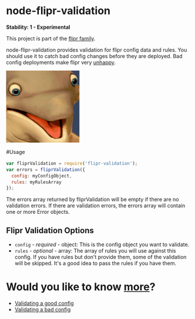 node-flipr-validation
============

**Stability: 1 - Experimental** 

This project is part of the [flipr family](https://github.com/godaddy/node-flipr).

node-flipr-validation provides validation for flipr config data and rules.  You should use it to catch bad config changes before they are deployed.  Bad config deployments make flipr very [unhappy](http://i.imgur.com/GIBD0X4.gif).

![node-flipr-validation](/flipr.png?raw=true "node-flipr-validation")

#Usage
```javascript
var fliprValidation = require('flipr-validation');
var errors = fliprValidation({
  config: myConfigObject,
  rules: myRulesArray
});
```
The errors array returned by fliprValidation will be empty if there are no validation errors.  If there are validation errors, the errors array will contain one or more Error objects.

## Flipr Validation Options
* `config` - _required_ - object: This is the config object you want to validate.
* `rules` - _optional_ - array: The array of rules you will use against this config.  If you have rules but don't provide them, some of the validation will be skipped.  It's a good idea to pass the rules if you have them.

# Would you like to know [more](http://i.imgur.com/IOvYPfT.jpg)?
* [Validating a good config](/sample/validate-good-config.js)
* [Validating a bad config](/sample/validate-bad-config.js)
